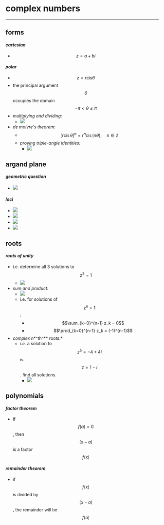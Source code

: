 # complex numbers

***

## **forms**

#### _cartesian_

* $$z=a+bi$$

#### _polar_

* $$z=r\mathrm{cis}\mathit{\theta}$$
* the principal argument $$\theta$$ occupies the domain $$-\mathit{\pi}<\mathit{\theta}\le \mathit{\pi}$$
* _multiplying and dividing:_
  * ![](images/image_1.b235a270.png)
* _de moivre's theorem:_
  * $$[r \operatorname{cis} \theta]^n = r^n \operatorname{cis} (n \theta), \quad n \in \mathbb{Z}$$
  * _proving triple-angle identities:_
    * ![](images/image_2.156f1a28.png)

## **argand plane**

#### _geometric question_

* ![](images/image_3.da8ec582.png)

#### _loci_

* ![](images/image_4.2b9ad501.png)
* ![](images/image_5.b3cc7a66.png)
* ![](images/image_6.4a4ec6c2.png)
* ![](images/image_7.2da05688.png)

## **roots**

#### _roots of unity_

* i.e. determine all 3 solutions to $${\mathrm{z}}^{3}=1$$
  * ![](images/image_8.b0bb90ab.png)
* _sum and product:_
  * ![](images/image_9.5ef3450d.png)
  * i.e. for solutions of $${\mathrm{z}}^{\mathrm{n}}=1$$:
    * $$\sum_{k=0}^{n-1} z_k = 0$$
    * $$\prod_{k=0}^{n-1} z_k = (-1)^{n-1}$$
* _complex n_\*^th^\*\* roots:\*
  * _i.e._ a solution to $${z}^{5}=-4+4i$$ is $$z=1-i$$. find all solutions.
    * ![](images/image_10.1bfb698d.png)

## **polynomials**

#### _factor theorem_

* if $$f\left(a\right)=0$$, then $$\left(x-a\right)$$ is a factor $$f\left(x\right)$$

#### _remainder theorem_

* if $$f\left(x\right)$$ is divided by $$(x-a)$$, the remainder will be $$f\left(a\right)$$
